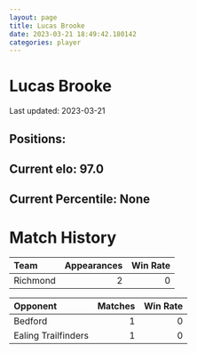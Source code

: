 ```yaml
---  
layout: page  
title: Lucas Brooke  
date: 2023-03-21 18:49:42.180142  
categories: player  
---
```

# Lucas Brooke


Last updated: 2023-03-21
## Positions: 

## Current elo: 97.0

## Current Percentile: None

# Match History


| Team     |   Appearances |   Win Rate |
|:---------|--------------:|-----------:|
| Richmond |             2 |          0 |

| Opponent            |   Matches |   Win Rate |
|:--------------------|----------:|-----------:|
| Bedford             |         1 |          0 |
| Ealing Trailfinders |         1 |          0 |
